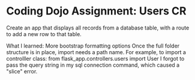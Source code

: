 # Coding Dojo Assignment: Users CR

Create an app that displays all records from a database table, with a route to add a new row to that table.

What I learned:
More bootstrap formatting options
Once the full folder structure is in place, import needs a path name. For example, to import a controlller class:
    from flask_app.controllers.users import User
I forgot to pass the query string in my sql connection command, which caused a "slice" error.

